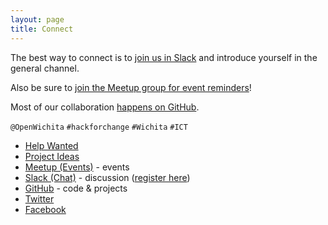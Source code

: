 ```yaml
---
layout: page
title: Connect
---
```


The best way to connect is to [join us in
Slack](https://openwichita-slack.herokuapp.com) and introduce yourself in the
general channel.

Also be sure to [join the Meetup group for event
reminders](https://meetup.com/openwichita)!

Most of our collaboration [happens on GitHub](https://github.com/openwichita).

`@OpenWichita` `#hackforchange` `#Wichita` `#ICT`

* [Help Wanted](https://github.com/openwichita/help-wanted)
* [Project Ideas](https://github.com/openwichita/project-ideas)
* [Meetup (Events)](http://www.meetup.com/openwichita/) - events
* [Slack (Chat)](https://openwichita.slack.com) - discussion ([register here](https://openwichita-slack.herokuapp.com))
* [GitHub](https://github.com/openwichita) - code & projects
* [Twitter](https://twitter.com/openwichita)
* [Facebook](https://www.facebook.com/openwichita) 
